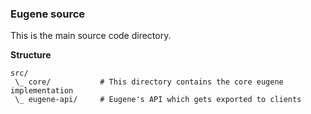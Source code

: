 ### Eugene source

This is the main source code directory.

**Structure**

```
src/
 \_ core/       	# This directory contains the core eugene implementation
 \_ eugene-api/     # Eugene's API which gets exported to clients
```
